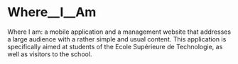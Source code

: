 # Where__I__Am
Where I am: a mobile application and a management website that addresses a large audience with a rather simple and usual content. This application is specifically aimed at students of the Ecole Supérieure de Technologie, as well as visitors to the school.
